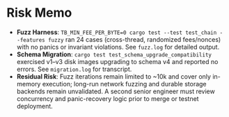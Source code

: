 # Risk Memo

- **Fuzz Harness**: `TB_MIN_FEE_PER_BYTE=0 cargo test --test test_chain --features fuzzy`
  ran 24 cases (cross-thread, randomized fees/nonces) with no panics or
  invariant violations. See `fuzz.log` for detailed output.
- **Schema Migration**: `cargo test test_schema_upgrade_compatibility`
  exercised v1–v3 disk images upgrading to schema v4 and reported no errors.
  See `migration.log` for transcript.
- **Residual Risk**: Fuzz iterations remain limited to ~10k and cover only
  in-memory execution; long-run network fuzzing and durable storage backends
  remain unvalidated. A second senior engineer must review concurrency and
  panic-recovery logic prior to merge or testnet deployment.
